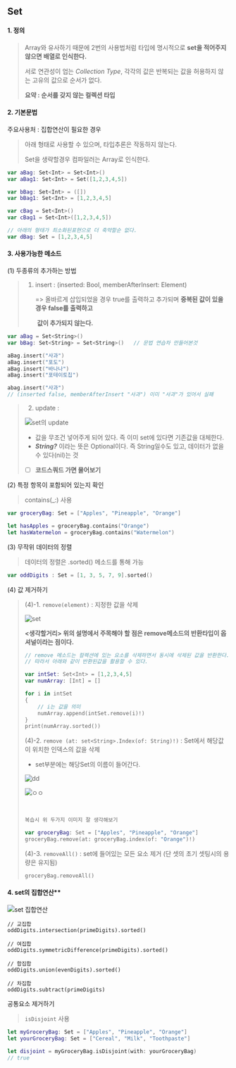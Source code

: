 ## 						Set

#### 1. 정의

> Array와 유사하기 때문에 2번의 사용법처럼 타입에 명시적으로 **set을 적어주지 않으면 배열로 인식한다.**
>
> 서로 연관성이 업는 *Collection Type*, 각각의 값은 반복되는 값을 허용하지 않는 고유의 값으로 순서가 없다.
>
> **요약 : 순서를 갖지 않는 컬렉션 타입**



#### 2. 기본문법

주요사용처 : 집합연산이 필요한 경우

> 아래  형태로 사용할 수 있으며, 타입추론은 작동하지 않는다.
>
> Set을 생략할경우 컴파일러는 Array로 인식한다.

```Swift
var aBag: Set<Int> = Set<Int>()
var aBag1: Set<Int> = Set([1,2,3,4,5])

var bBag: Set<Int> = ([])
var bBag1: Set<Int> = [1,2,3,4,5]

var cBag = Set<Int>()
var cBag1 = Set<Int>([1,2,3,4,5])

// 아래의 형태가 최소화된표현으로 더 축약할순 없다. 
var dBag: Set = [1,2,3,4,5]
```



#### 3. 사용가능한 메소드

(1) 두종류의 추가하는 방법

> 1. insert : (inserted: Bool, memberAfterInsert: Element)   
>
>    => 올바르게 삽입되었을 경우 true를 출력하고 추가되며 **중복된 값이 있을 경우 false를 출력하고** 
>
>    ​     **값이 추가되지 않는다.**

```Swift
var aBag = Set<String>()
var bBag: Set<String> = Set<String>()   // 문법 연습차 만들어본것

aBag.insert("사과")
aBag.insert("포도")
aBag.insert("바나나")
aBag.insert("포테이토칩")

abag.insert("사과")
// (inserted false, memberAfterInsert "사과") 이미 "사과"가 있어서 실패
```



> 2. update : 
>
> ![set의 update](http://postfiles12.naver.net/MjAxNzEwMDFfODQg/MDAxNTA2ODU3NjI0MDg0.iygaMdCTzMt4J5vugwmuZJV4P3nWLklKQe_VleMDC3sg.9-9PsefBQuoDtWP-ICvSkN50QHU9VmAuHbJc97Xm74Ug.PNG.bb_9900/%EC%8A%A4%ED%81%AC%EB%A6%B0%EC%83%B7_2017-10-01_%EC%98%A4%ED%9B%84_8.32.10.png?type=w2)
>
> - 값을 무조건 넣어주게 되어 있다. 즉 이미 set에 있다면 기존값을 대체한다.
> - ***String?*** 이라는 뜻은 Optional이다. 즉 String일수도 있고, 데이터가 없을 수 있다(nil)는 것
>
> - [ ]   **코드스쿼드 가면 물어보기**



(2) 특정 항목이 포함되어 있는지 확인

> contains(_:) 사용

```swift
var groceryBag: Set = ["Apples", "Pineapple", "Orange"]

let hasApples = groceryBag.contains("Orange")
let hasWatermelon = groceryBag.contains("Watermelon")
```



(3) 무작위 데이터의 정렬

> 데이터의 정렬은 .sorted() 메소드를 통해 가능

```swift
var oddDigits : Set = [1, 3, 5, 7, 9].sorted()
```



(4) 값 제거하기 

>  (4)-1.  ```remove(element)``` : 지정한 값을 삭제
>
> ![set](http://postfiles6.naver.net/MjAxNzEwMDRfMzgg/MDAxNTA3MTA3ODcwNjQ4.Kdgiu3UAzHHJ2cBJXpB2wa1LOL7idvnlXXBsH0bItx4g.ctjPfiMVXnjUohjUaJbrkJ9xJh6v_v5HXfNPVmktRk4g.PNG.bb_9900/스크린샷_2017-10-04_오후_6.00.54.png?type=w773)
>
> **<생각할거리> 위의 설명에서 주목해야 할 점은 remove메소드의 반환타입이 옵셔널이라는 점이다.**
>
> ```swift
> // remove 메소드는 컬렉션에 있는 요소를 삭제하면서 동시에 삭제된 값을 반환한다.
> // 따라서 아래와 같이 반환된값을 활용할 수 있다.
>
> var intSet: Set<Int> = [1,2,3,4,5]
> var numArray: [Int] = []
>
> for i in intSet
> {
>     // i는 값을 의미
>     numArray.append(intSet.remove(i)!)
> }
> print(numArray.sorted())
> ```
>
> 
>
> (4)-2.  ```remove (at: set<String>.Index(of: String)!)```  : Set에서 해당값이 위치한 인덱스의 값을 삭제
>
> - set<String>부분에는 해당Set의 이름이 들어간다.
>
> ![dd](http://postfiles2.naver.net/MjAxNzEwMDRfMTk1/MDAxNTA3MTEwMjU3MDU2.po5FjBqSETP849TLralHUWq2DPlPYP2g_Vy6rKGBzaQg.Afu6bvo_Pr2XPedJOmrc9vdISHh_quDUpWmxA-TWK5Mg.PNG.bb_9900/스크린샷_2017-10-04_오후_6.43.42.png?type=w773)
>
> ![ㅇㅇ](http://postfiles5.naver.net/MjAxNzEwMDRfMTUy/MDAxNTA3MTA5NTQ1Nzc5.W6YqNI_WjafQ0QJkfXm2rt4YNn7Ewj6sFlABhxulYUkg.iUyvDXyH4_rLxcdyf6iFdXGnZaPVrcNVyIXQb8IdyaMg.PNG.bb_9900/스크린샷_2017-10-04_오후_6.31.01.png?type=w2)
>
> ​      
>
> ```swift
> 복습시 위 두가지 이미지 잘 생각해보기
>
> var groceryBag: Set = ["Apples", "Pineapple", "Orange"]
> groceryBag.remove(at: groceryBag.index(of: "Orange")!)
> ```
>
> 
>
> (4)-3.  ```removeAll()``` : set에 들어있는 모든 요소 제거 (단 셋의 초기 셋팅시의 용량은 유지됨)
>
> ```swift
> groceryBag.removeAll()
> ```
>
> 



#### 4. set의 집합연산**

![set 집합연산](http://postfiles9.naver.net/MjAxNzEwMDFfMTI0/MDAxNTA2ODQzMzQ4NjM4.r-5SApp4oBU28lBirNGIbTNSOy-VZC6la1tZ47mFzwMg.oaCquCvdqPPGY2yCdran2XHQ3dS6JErrbusYK4owobEg.PNG.bb_9900/스크린샷_2017-10-01_오후_4.32.59.png?type=w773)

```
// 교집합
oddDigits.intersection(primeDigits).sorted()

// 여집합
oddDigits.symmetricDifference(primeDigits).sorted()

// 합집합
oddDigits.union(evenDigits).sorted()

// 차집합
oddDigits.subtract(primeDigits)
```



공통요소 제거하기

>  ```isDisjoint``` 사용

```swift
let myGroceryBag: Set = ["Apples", "Pineapple", "Orange"]
let yourGroceryBag: Set = ["Cereal", "Milk", "Toothpaste"]

let disjoint = myGroceryBag.isDisjoint(with: yourGroceryBag)  
// true
```

